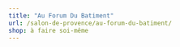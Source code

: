 ```yaml
---
title: "Au Forum Du Batiment"
url: /salon-de-provence/au-forum-du-batiment/
shop: à faire soi-même
---
```


